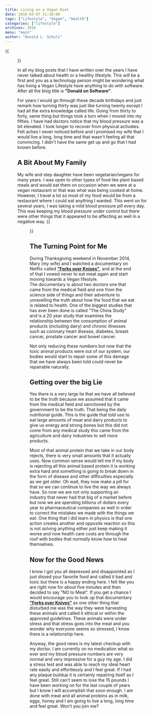 ```yaml
---
title: Living on a Vegan Diet
date: 2016-03-07 11:30:08
tags: ["Lifestyle", "Vegan", "Health"]
categories: ["lifestyle"]
archives: 2016
menu: "main"
author: "Donald L. Schulz"
---
```

{{<figure class="right" src="/images/go-vegan.png" width="300" alt="Keep Calm and Go Vegan">}}

In all my blog posts that I have written over the years I have never talked about health or a healthy lifestyle.  This will be a first and you as a technology person might be wondering what has living a Vegan Lifestyle have anything to do with software.  After all the blog title is **"Donald on Software"**.

For years I would go through these decade birthdays and just remark how turning thirty was just like turning twenty except I had all the extra knowledge called life. Going from thirty to forty, same thing but things took a turn when I moved into my fifties.  I have had doctors notice that my blood pressure was a bit elevated.  I took longer to recover from physical activates.  Felt aches I never noticed before and I promised my wife that I would live a long, long time and that wasn't feeling all that convincing.  I didn't have the same get up and go that I had known before.

## A Bit About My Family
My wife and step daughter have been vegetarian/vegans for many years.  I was open to other types of food like plant based meals and would eat them on occasion when we were at a vegan restaurant or that was what was being cooked at home.  However, I travel a lot so most of my food would be from a restaurant where I could eat anything I wanted.  This went on for several years, I was taking a mild blood pressure pill every day.  This was keeping my blood pressure under control but there were other things that it appeared to be affecting as well in a negative way.
{{<figure class="right" src="/images/Forks_Over_Knives_movie_poster.png" width="300" alt="Keep Calm and Go Vegan">}}
## The Turning Point for Me
During Thanksgiving weekend in November 2014, Mary (my wife) and I watched a documentary on Netflix called [**"Forks over Knives"**](http://www.bing.com/search?q=netflix+forks+over+knives&qs=AS&pq=netflix+forks+over&sc=1-18&sp=1&cvid=7FB1E1E182E14BAFAC1474507767F07F&FORM=QBLH&ghc=1), and at the end of that I vowed never to eat meat again and start moving towards a Vegan lifestyle.  
The documentary is about two doctors one that came from the medical field and one from the science side of things and their adventure to unravelling the truth about how the food that we eat is related to health.  One of the biggest studies that has ever been done is called "The China Study" and is a 20 year study that examines the relationship between the consumption of animal products (including dairy) and chronic illnesses such as coronary heart disease, diabetes, breast cancer, prostate cancer and bowel cancer.

Not only reducing these numbers but now that the toxic animal products were out of our system, our bodies would start to repair some of this damage that we have always been told could never be repairable naturally.
## Getting over the big Lie
Yes there is a very large lie that we have all believed to be the truth because we assumed that it came from the medical field and sanctioned by the government to be the truth.  That being the daily nutritional guide.  This is the guide that told use to eat large amounts of meat and dairy products to give us energy and strong bones but this did not come from any medical study this came from the agriculture and dairy industries to sell more products.  

Most of that animal protein that we take in our body rejects, there is very small amounts that it actually uses.  Now common sense would tell me if my body is rejecting all this animal based protein it is working extra hard and something is going to break down in the form of disease and other difficulties especially as we get older.  Oh wait, they now make a pill for that so we can continue to live the way we always have.  So now we are not only supporting an industry that never had that big of a market before but now we are spending billions of dollars every year to pharmaceutical companies as well in order to correct the mistakes we made with the things we eat.  One thing that I did learn in physics is that one action creates another and opposite reaction so this is not solving anything either just keep making it worse and now health care costs are through the roof with bodies that normally know how to heal themselves. 
## Now for the Good News
I know I got you all depressed and disappointed as I just dissed your favorite food and called it bad and toxic but there is a happy ending here.  I felt like you are right now for about five minutes and then decided to say "NO to Meat".  If you get a chance I would encourage you to look up that documentary [**"Forks over Knives"**](http://www.bing.com/search?q=netflix+forks+over+knives&qs=AS&pq=netflix+forks+over&sc=1-18&sp=1&cvid=7FB1E1E182E14BAFAC1474507767F07F&FORM=QBLH&ghc=1) as one other thing that disturbed me was the way they were harvesting these animals and called it ethical or within the approved guidelines.  These animals were under stress and that stress goes into the meat and you wonder why everyone seems so stressed, I know there is a relationship here.

Anyway, the good news is my latest checkup with my doctor.  I am currently on no medication what so ever and my blood pressure numbers are very normal and very impressive for a guy my age.  I did a stress test and was able to reach my ideal heart rate easily and effortlessly and I feel great.  If I had any plaque buildup it is certainly repairing itself as I feel great.  Still can't seem to lose the 15 pounds I have been working on for the last couple of years but I know I will accomplish that soon enough.  I am done with meat and all animal proteins as in milk, eggs, honey and I am going to live a long, long time and feel great.  Won't you join me?